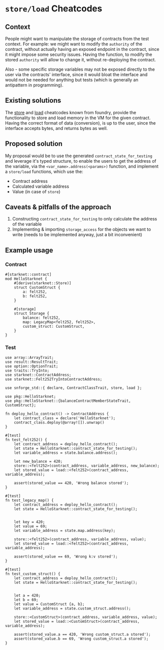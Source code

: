 # `store/load` Cheatcodes

## Context
People might want to manipulate the storage of contracts from the test context.
For example: we might want to modify the `authority` of the contract, without actually having an exposed endpoint in the contract, 
since it might impose some security issues. Having the function, to modify the stored `authority` will allow to change it,
without re-deploying the contract.

Also - some specific storage variables may not be exposed directly to the user via the contracts' interface, since it 
would bloat the interface and would not be needed for anything but tests (which is generally an antipattern in programming).

## Existing solutions

The [store](https://book.getfoundry.sh/cheatcodes/store) and [load](https://book.getfoundry.sh/cheatcodes/load) cheatcodes known from foundry,
provide the functionality to store and load memory in the VM for the given contract. 
Having the correct format of data (conversion), is up to the user, since the interface accepts bytes, and returns bytes as well.


## Proposed solution

My proposal would be to use the generated `contract_state_for_testing` and leverage it's typed structure, to 
enable the users to get the address of the variable, via the `<var_name>.address(<params>)` function, and 
implement a `store/load` functions, which use the: 
- Contract address
- Calculated variable address
- Value (in case of `store`)

## Caveats & pitfalls of the approach

1. Constructing `contract_state_for_testing` to only calculate the address of the variable
2. Implementing & importing `storage_access` for the objects we want to write (needs to be implemented anyway, just a bit inconvenient)

## Example usage
### Contract
```cairo
#[starknet::contract]
mod HelloStarknet {
    #[derive(starknet::Store)]
    struct CustomStruct {
        a: felt252,
        b: felt252,
    }

    #[storage]
    struct Storage {
        balance: felt252, 
        map: LegacyMap<felt252, felt252>,
        custom_struct: CustomStruct,
    }
}
```
### Test

```cairo
use array::ArrayTrait;
use result::ResultTrait;
use option::OptionTrait;
use traits::TryInto;
use starknet::ContractAddress;
use starknet::Felt252TryIntoContractAddress;

use snforge_std::{ declare, ContractClassTrait, store, load };

use pkg::HelloStarknet;
use pkg::HelloStarknet::{balanceContractMemberStateTrait, CustomStruct};

fn deploy_hello_contract() -> ContractAddress {
    let contract_class = declare('HelloStarknet');
    contract_class.deploy(@array![]).unwrap()
}

#[test]
fn test_felt252() {
    let contract_address = deploy_hello_contract();
    let state = HelloStarknet::contract_state_for_testing();
    let variable_address = state.balance.address();
    
    let new_balance = 420;
    store::<felt252>(contract_address, variable_address, new_balance);
    let stored_value = load::<felt252>(contract_address, variable_address);
    
    assert(stored_value == 420, 'Wrong balance stored');    
}

#[test]
fn test_legacy_map() {
    let contract_address = deploy_hello_contract();
    let state = HelloStarknet::contract_state_for_testing();
    
    
    let key = 420;
    let value = 69;
    let variable_address = state.map.address(key);
    
    store::<felt252>(contract_address, variable_address, value);
    let stored_value = load::<felt252>(contract_address, variable_address);
    
    assert(stored_value == 69, 'Wrong k:v stored');   
}

#[test]
fn test_custom_struct() {
    let contract_address = deploy_hello_contract();
    let state = HelloStarknet::contract_state_for_testing();
    
    
    let a = 420;
    let b = 69;
    let value = CustomStruct {a, b};
    let variable_address = state.custom_struct.address();
    
    store::<CustomStruct>(contract_address, variable_address, value);
    let stored_value = load::<CustomStruct>(contract_address, variable_address);
    
    assert(stored_value.a == 420, 'Wrong custom_struct.a stored');
    assert(stored_value.b == 69, 'Wrong custom_struct.a stored');   
}
```
